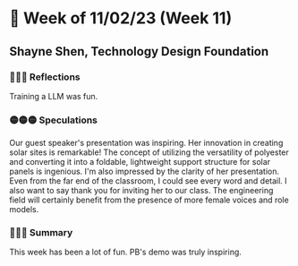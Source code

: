 # 🤔 Week of 11/02/23 (Week 11)
## Shayne Shen, Technology Design Foundation

### 🔴🔴🔴 Reflections

Training a LLM was fun. 

### 🟡🟡🟡 Speculations

Our guest speaker's presentation was inspiring. Her innovation in creating solar sites is remarkable! The concept of utilizing the versatility of polyester and converting it into a foldable, lightweight support structure for solar panels is ingenious. I'm also impressed by the clarity of her presentation. Even from the far end of the classroom, I could see every word and detail. I also want to say thank you for inviting her to our class. The engineering field will certainly benefit from the presence of more female voices and role models.



### 🔵🔵🔵 Summary

This week has been a lot of fun. PB's demo was truly inspiring. 
